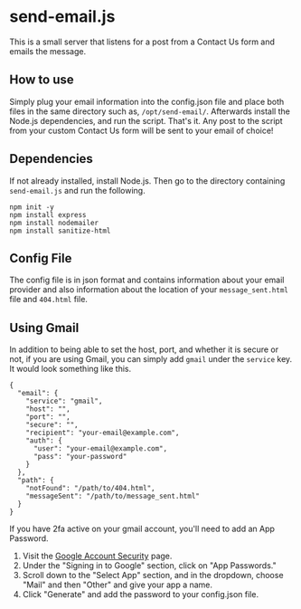 # send-email.js

This is a small server that listens for a post from a Contact Us form and emails the message.

## How to use

Simply plug your email information into the config.json file and place both files in the same directory such as, `/opt/send-email/`.
Afterwards install the Node.js dependencies, and run the script. That's it. Any post to the script from your custom Contact Us form will
be sent to your email of choice!

## Dependencies

If not already installed, install Node.js. Then go to the directory containing `send-email.js` and run the following.

```
npm init -y
npm install express
npm install nodemailer
npm install sanitize-html
```
## Config File
The config file is in json format and contains information about your email provider and also information about the location of your `message_sent.html` file and `404.html` file.

## Using Gmail
In addition to being able to set the host, port, and whether it is secure or not, if you are using Gmail, you can simply add `gmail` under the `service` key.
It would look something like this.
```
{
  "email": {
    "service": "gmail",
    "host": "",
    "port": "",
    "secure": "",
    "recipient": "your-email@example.com",
    "auth": {
      "user": "your-email@example.com",
      "pass": "your-password"
    }
  },
  "path": {
    "notFound": "/path/to/404.html",
    "messageSent": "/path/to/message_sent.html"
  }
}
```
If you have 2fa active on your gmail account, you'll need to add an App Password.
1. Visit the [Google Account Security](https://myaccount.google.com/security) page.
2. Under the "Signing in to Google" section, click on "App Passwords."
4. Scroll down to the "Select App" section, and in the dropdown, choose "Mail" and then "Other" and give your app a name.
5. Click "Generate" and add the password to your config.json file.
